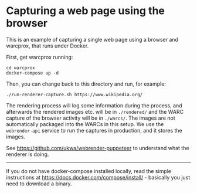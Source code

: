 Capturing a web page using the browser
======================================

This is an example of capturing a single web page using a browser and warcprox, that runs under Docker.

First, get warcprox running:

    cd warcprox
    docker-compose up -d

Then, you can change back to this directory and run, for example:

    ./run-renderer-capture.sh https://www.wikipedia.org/

The rendering process will log some information during the process, and afterwards the rendered images etc. will be in `./rendered/` and the WARC capture of the browser activity will be in `./warcs/`. The images are not automatically packaged into the WARCs in this setup. We use the `webrender-api` service to run the captures in production, and it stores the images.

See https://github.com/ukwa/webrender-puppeteer to understand what the renderer is doing.

----
If you do not have docker-compose installed locally, read the simple instructions at https://docs.docker.com/compose/install/ - basically you just need to download a binary.
